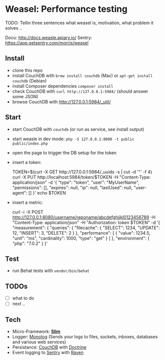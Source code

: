 # Weasel: Performance testing

TODO: Tellin three sentences what weasel is, motivation, what problem it solves ..

Docu: http://docs.weasle.apiary.io/
Sentry: https://app.getsentry.com/morris/weasel

## Install

- clone this repo
- install CouchDB with `brew install couchdb` (Mac) or `apt-get install couchdb` (Debian)
- install Composer dependencies `composer install`
- check CouchDB with `curl http://127.0.0.1:5984/` (should answer some JSON)
- browse CouchDB with http://127.0.0.1:5984/_util/

## Start

- start CouchDB with `couchdb` (or run as service, see install output)
- start weasle in dev mode: `php -S 127.0.0.1:8080 -t public public/index.php`
- open the page to trigger the DB setup for the token
- insert a token:

    TOKEN=$(curl -X GET http://127.0.0.1:5984/_uuids -s | cut -d '"' -f 4)
    curl -X PUT http://localhost:5984/token/$TOKEN -H "Content-Type: application/json" -d '{
       "type": "token",
       "user": "MyUserName",
       "permissions": [],
       "expires": null,
       "ip": null,
       "lastUsed": null,
       "user-agent": []
    }'
    echo $TOKEN

- insert a metric:

    curl -i -X POST http://127.0.0.1:8080/username/reponame/abcdefghijkl0123456789 -H "Content-Type: application/json" -H "Authorization: token $TOKEN" -d '{
     "measurement": {
       "queries": {
         "filecache": {
           "SELECT": 1234,
           "UPDATE": 12,
           "INSERT": 3,
           "DELETE": 2
         }
       },
       "performance": [
         {
           "value": 1234.5,
           "unit": "ms",
           "cardinality": 1000,
           "type": "get"
         }
       ]
     },
     "environment": {
       "php": "7.0.2"
     }
   }'

## Test

- run Behat tests with `vendor/bin/behat`


## TODOs

- [ ] what to do
- [ ] next ..

## Tech

- Micro-Framework: [**Slim**](http://www.slimframework.com)
- Logger: [Monolog](https://github.com/Seldaek/monolog) (Sends your logs to files, sockets, inboxes, databases and various web services)
- Persistance: [CouchDB](https://couchdb.apache.org) with [Doctrine](http://www.doctrine-project.org)
- Event logging to [Sentry](https://getsentry.com/) with [Raven](https://github.com/getsentry/raven-php)
